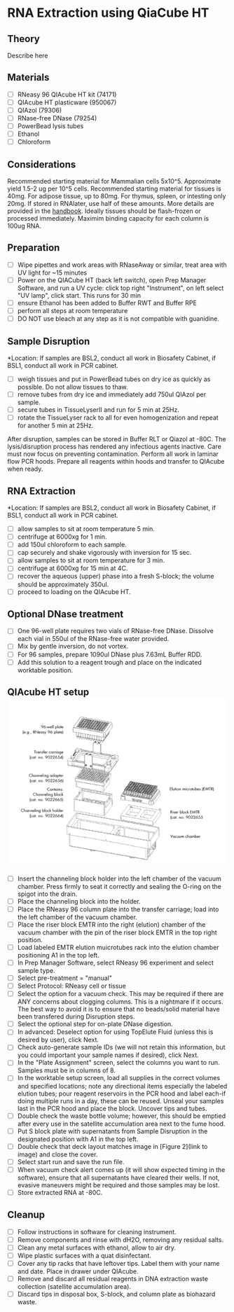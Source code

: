 # RNA Extraction using QiaCube HT

## Theory

Describe here

## Materials

- [ ] RNeasy 96 QIAcube HT kit (74171)
- [ ] QIAcube HT plasticware (950067)
- [ ] QIAzol (79306)
- [ ] RNase-free DNase (79254)
- [ ] PowerBead lysis tubes
- [ ] Ethanol
- [ ] Chloroform

## Considerations
Recommended starting material for Mammalian cells 5x10^5. Approximate yield 1.5-2 ug per 10^5 cells.
Recommended starting material for tissues is 40mg. For adipose tissue, up to 80mg. For thymus, spleen, or intesting only 20mg. If stored in RNAlater, use half of these amounts. More details are provided in the [handbook](https://www.qiagen.com/us/Resources/ResourceDetail?id=7fde26d6-5c5e-4ed7-a535-b25d3753580e&lang=en).
Ideally tissues should be flash-frozen or processed immediately.
Maximim binding capacity for each column is 100ug RNA.

## Preparation
- [ ] Wipe pipettes and work areas with RNaseAway or similar, treat area with UV light for ~15 minutes
- [ ] Power on the QIACube HT (back left switch), open Prep Manager Software, and run a UV cycle: click top right "Instrument", on left select "UV lamp", click start. This runs for 30 min
- [ ] ensure Ethanol has been added to Buffer RWT and Buffer RPE
- [ ] perform all steps at room temperature
- [ ] DO NOT use bleach at any step as it is not compatible with guanidine.

## Sample Disruption
*Location: If samples are BSL2, conduct all work in Biosafety Cabinet, if BSL1, conduct all work in PCR cabinet.
- [ ] weigh tissues and put in PowerBead tubes on dry ice as quickly as possible. Do not allow tissues to thaw.
- [ ] remove tubes from dry ice and immediately add 750ul QIAzol per sample.
- [ ] secure tubes in TissueLyserII and run for 5 min at 25Hz. 
- [ ] rotate the TissueLyser rack to all for even homogenization and repeat for another 5 min at 25Hz.
      
After disruption, samples can be stored in Buffer RLT or Qiazol at -80C.
The lysis/disruption process has rendered any infectious agents inactive. Care must now focus on preventing contamination. Perform all work in laminar flow PCR hoods. Prepare all reagents within hoods and transfer to QIAcube when ready.

## RNA Extraction
*Location: If samples are BSL2, conduct all work in Biosafety Cabinet, if BSL1, conduct all work in PCR cabinet.
- [ ] allow samples to sit at room temperature 5 min.
- [ ] centrifuge at 6000xg for 1 min.
- [ ] add 150ul chloroform to each sample. 
- [ ] cap securely and shake vigorously with inversion for 15 sec.
- [ ] allow samples to sit at room temperature for 3 min.
- [ ] centrifuge at 6000xg for 15 min at 4C.
- [ ] recover the aqueous (upper) phase into a fresh S-block; the volume should be approximately 350ul.
- [ ] proceed to loading on the QIAcube HT.

## Optional DNase treatment
- [ ] One 96-well plate requires two vials of RNase-free DNase. Dissolve each vial in 550ul of the RNase-free water provided.
- [ ] Mix by gentle inversion, do not vortex.
- [ ] For 96 samples, prepare 1090ul DNase plus 7.63mL Buffer RDD.
- [ ] Add this solution to a reagent trough and place on the indicated worktable position.

## QIAcube HT setup ![Figure 1](https://github.com/BisanzLab/OHMC_Colaboratory/blob/main/images/QIAcubeHT_RNeasy_assembly.png)
- [ ] Insert the channeling block holder into the left chamber of the vacuum chamber. Press firmly to seat it correctly and sealing the O-ring on the spigot into the drain.
- [ ] Place the channeling block into the holder.
- [ ] Place the RNeasy 96 column plate into the transfer carriage; load into the left chamber of the vacuum chamber.
- [ ] Place the riser block EMTR into the right (elution) chamber of the vacuum chamber with the pin of the riser block EMTR in the top right position.
- [ ] Load labeled EMTR elution muicrotubes rack into the elution chamber positioning A1 in the top left.
- [ ] In Prep Manager Software, select RNeasy 96 experiment and select sample type.
- [ ] Select pre-treatment = "manual"
- [ ] Select Protocol: RNeasy cell or tissue
- [ ] Select the option for a vacuum check. This may be required if there are ANY concerns about clogging columns. This is a nightmare if it occurs. The best way to avoid it is to ensure that no beads/solid material have been transfered during Disruption steps.
- [ ] Select the optional step for on-plate DNase digestion.
- [ ]  In advanced: Deselect option for using TopElute Fluid (unless this is desired by user), click Next.
- [ ]  Check auto-generate sample IDs (we will not retain this information, but you could important your sample names if desired), click Next.
- [ ]  In the "Plate Assignment" screen, select the columns you want to run. Samples must be in columns of 8.
- [ ]  In the worktable setup screen, load all supplies in the correct volumes and specified locations; note any directional items especially the labeled elution tubes; pour reagent reservoirs in the PCR hood and label each-if doing multiple runs in a day, these can be reused. Unseal your samples last in the PCR hood and place the block. Uncover tips and tubes.
- [ ]  Double check the waste bottle volume; however, this should be emptied after every use in the satellite accumulation area next to the fume hood.
- [ ]  Put S block plate with supernatants from Sample Disruption in the designated position with A1 in the top left.
- [ ]  Double check that deck layout matches image in [Figure 2](link to image) and close the cover.
- [ ]  Select start run and save the run file.
- [ ]  When vacuum check alert comes up (it will show expected timing in the software), ensure that all supernatants have cleared their wells. If not, evasive maneuvers might be required and those samples may be lost.
- [ ]  Store extracted RNA at -80C.

## Cleanup
- [ ] Follow instructions in software for cleaning instrument.
- [ ] Remove components and rinse with dH2O, removing any residual salts. 
- [ ] Clean any metal surfaces with ethanol, allow to air dry.
- [ ] Wipe plastic surfaces with a quat disinfectant.
- [ ] Cover any tip racks that have leftover tips. Label them with your name and date. Place in drawer under QIAcube.
- [ ] Remove and discard all residual reagents in DNA extraction waste collection (satellite accumulation area).
- [ ] Discard tips in disposal box, S-block, and column plate as biohazard waste.
